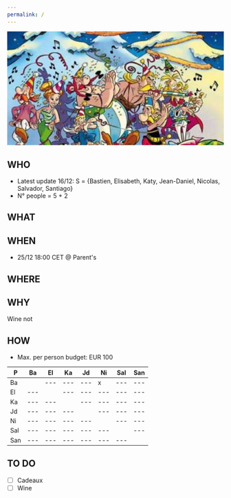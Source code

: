 ```yaml
---
permalink: /
---
```


![alt image](noel.jpg)<br>

## WHO

- Latest update 16/12: S = {Bastien, Elisabeth, Katy, Jean-Daniel, Nicolas, Salvador, Santiago}
- N° people = 5 + 2

## WHAT

## WHEN

- 25/12 18:00 CET @ Parent's

## WHERE

## WHY

Wine not

## HOW

- Max. per person budget: EUR 100

| P | Ba | El | Ka | Jd | Ni | Sal | San
| ---| ---| ---| ---| ---| ---| ---| ---
| Ba | | ---| ---| ---| x | ---| ---
| El | ---| | ---| ---| ---| ---| ---
| Ka | ---| ---| | ---| ---| ---| ---
| Jd | ---| ---| ---| | ---| ---| ---
| Ni | ---| ---| ---| ---| | ---| ---
| Sal | ---| ---| ---| ---| ---| | ---
| San | ---| ---| ---| ---| ---| ---| 

## TO DO

- [ ] Cadeaux
- [ ] Wine
